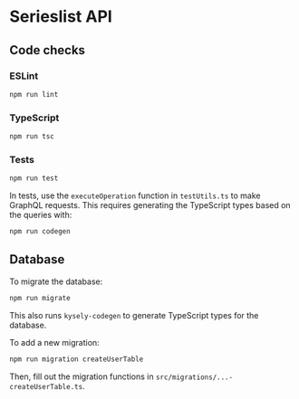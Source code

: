 # Serieslist API

## Code checks

### ESLint

```sh
npm run lint
```

### TypeScript

```sh
npm run tsc
```

### Tests

```sh
npm run test
```

In tests, use the `executeOperation` function in `testUtils.ts` to make 
GraphQL requests. This requires generating the TypeScript types based on the 
queries with:

```sh
npm run codegen
```


## Database

To migrate the database:

```sh
npm run migrate
```

This also runs `kysely-codegen` to generate TypeScript types for the database.

To add a new migration:

```sh
npm run migration createUserTable
```

Then, fill out the migration functions in 
`src/migrations/...-createUserTable.ts`.
